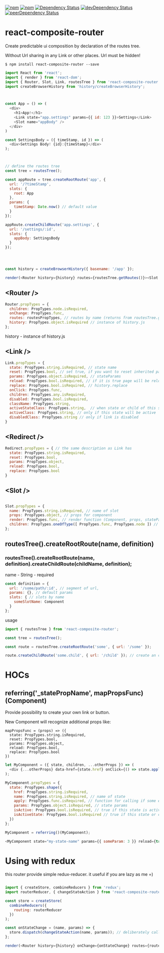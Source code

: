 [![npm](http://img.shields.io/npm/v/react-composite-router.svg?style=flat-square)](https://www.npmjs.com/package/react-composite-router)
[![npm](http://img.shields.io/npm/l/react-composite-router.svg?style=flat-square)](http://opensource.org/licenses/MIT)
[![Dependency Status](https://david-dm.org/aliaksandr-master/react-composite-router.svg?style=flat-square)](https://david-dm.org/aliaksandr-master/react-composite-router)
[![devDependency Status](https://david-dm.org/aliaksandr-master/react-composite-router/dev-status.svg?style=flat-square)](https://david-dm.org/aliaksandr-master/react-composite-router#info=devDependencies)
[![peerDependency Status](https://david-dm.org/aliaksandr-master/react-composite-router/peer-status.svg?style=flat-square)](https://david-dm.org/aliaksandr-master/react-composite-router?type=peer)

# react-composite-router
Create predictable ui composition by declaration of the routes tree.

Without Url sharing in any Link or other places. Url must be hidden!

```shell
$ npm install react-composite-router --save
```

```js
import React from 'react';
import { render } from 'react-dom';
import { Router, Slot, Link, routesTree } from 'react-composite-router';
import createBrowserHistory from 'history/createBrowserHistory';



const App = () => (
  <div>
    <h1>App!</h1>
    <Link state="app.settings" params={{ id: 123 }}>Settings</Link>
    <Slot name="appBody" />
  </div>
)

const SettingsBody = ({ timeStamp, id }) => (
  <div>Settings Body! {id}:{timeStamp}</div>
);



// define the routes tree
const tree = routesTree();

const appRoute = tree.createRootRoute('app', {
  url: '/?timeStamp',
  slots: { 
    root: App 
  },
  params: {
    timeStamp: Date.now() // default value
  }
});

appRoute.createChildRoute('app.settings', {
  url: '/settings/:id',
  slots: { 
    appBody: SettingsBody 
  }
});




const history = createBrowserHistory({ basename: '/app' });

render(<Router history={history} routes={routesTree.getRoutes()}><Slot name="root" /></Router>, document.getElementById('root'));
```


## &lt;Router /&gt;
```javascript
Router.propTypes = {
  children: PropTypes.node.isRequired,
  onChange: PropTypes.func,
  routes: routesPropTypes, // routes by name (returns from routesTree.getRoutes())
  history: PropTypes.object.isRequired // instance of history.js
};
```

history - instance of history.js

## &lt;Link /&gt;
```javascript
Link.propTypes = {
  state: PropTypes.string.isRequired, // state name
  reset: PropTypes.bool, // set true, if you want to reset inherited params for transition 
  params: PropTypes.object.isRequired, // stateParams
  reload: PropTypes.bool.isRequired, // if it is true page will be reloaded after click  
  replace: PropTypes.bool.isRequired, // history.replace
  onClick: PropTypes.func,
  children: PropTypes.any.isRequired,
  disabled: PropTypes.bool.isRequired,
  className: PropTypes.string,
  activeStateClass: PropTypes.string,  // when state or child of this state will be active
  activeClass: PropTypes.string, // only if this state will be active
  disabledClass: PropTypes.string // only if link is disabled
}
```

## &lt;Redirect /&gt;
```javascript
Redirect.propTypes = { // the same description as Link has 
  state: PropTypes.string.isRequired,
  reset: PropTypes.bool,
  params: PropTypes.object,
  reload: PropTypes.bool,
  replace: PropTypes.bool
}
```

## &lt;Slot /&gt;
```javascript

Slot.propTypes = {
  name: PropTypes.string.isRequired, // name of slot
  props: PropTypes.object, // props for component
  render: PropTypes.func, // render function (Component, props, stateParams, stateName)
  children: PropTypes.oneOfType([ PropTypes.func, PropTypes.node ]) // fallback children (if slot will be empty in composition). function (props, stateParams, stateName)
};
```

## routesTree().createRootRoute(name, definition)
### routesTree().createRootRoute(name, definition).createChildRoute(childName, definition);

name - String - required

```javascript
const definition = {
  url: '/some/path/:id', // segment of url,
  params: {}, // default params
  slots: { // slots by name
    someSlotName: Component 
  }
};
```


usage
```javascript
import { routesTree } from 'react-composite-router';

const tree = routesTree();

const route = routesTree.createRootRoute('some', { url: '/some' });

route.createChildRoute('some.child', { url: '/child' }); // create an child. name must starts from parent name

```


# HOCs

## referring('_statePropName', mapPropsFunc)(Component)

Provide possibility to create your own link or button.

New Component will recognize additional props like:
```
mapPropsFunc = (props) => ({
  state: PropTypes.string.isRequired,
  reset: PropTypes.bool,
  params: PropTypes.object,
  reload: PropTypes.bool,
  replace: PropTypes.bool
})
```

```javascript
let MyComponent = ({ state, children, ...otherProps }) => (
  <div {...otherProps} data-href={state.href} onClick={() => state.apply()}>{children}</div>
);

MyComponent.propTypes = {
  state: PropTypes.shape({
    href: PropTypes.string.isRequired,
    name: PropTypes.string.isRequired, // name of state
    apply: PropTypes.func.isRequired, // function for calling if some event was fired 
    params: PropTypes.object.isRequired, // state params
    isActive: PropTypes.bool.isRequired, // true if this state is active (exactly)
    isActiveState: PropTypes.bool.isRequired // true if this state or child of this state is active
  })
};

MyComponent = referring()(MyComponent);

<MyComponent state="my-state-name" params={{ someParam: 3 }} reload={true} replace={false} reset={true}/>Some</MyComponent>;

```

# Using with redux

this router provide simple redux-reducer. it useful if you are lazy as me =) 

```javascript

import { createStore, combineReducers } from 'redux';
import routerReducer, { changeStateAction } from 'react-composite-router/lib/redux/reducer';

const store = createStore(
  combineReducers({
    routing: routerReducer   
  })
);

const onStateChange = (name, params) => {
  store.dispatch(changeStateAction(name, params)); // deliberately call store.dispatch or create special handler. up to you
};

render(<Router history={history} onChange={onStateChange} routes={routesTree.getRoutes()}><Slot name="root" /></Router>, document.getElementById('root'));
```
